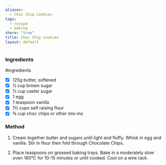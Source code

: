 ```yaml
---
aliases:
  - Choc Chip Cookies
tags:
  - recipe
  - baking
share: "true"
title: Choc Chip Cookies
layout: default
---
```


### Ingredients
#ingredients 
- [x] 125g butter, softened
- [x] ½ cup brown sugar
- [x] ⅓ cup caster sugar
- [x] 1 egg
- [x] 1 teaspoon vanilla
- [x] 1½ cups self raising flour
- [x] ¾ cup choc chips or other mix-ins

### **Method**

1. Cream together butter and sugars until light and fluffy. Whisk in egg and vanilla. Stir in flour then fold through Chocolate Chips.

2. Place teaspoons on greased baking trays. Bake in a moderately slow oven 160°C for 10-15 minutes or until cooked. Cool on a wire rack.